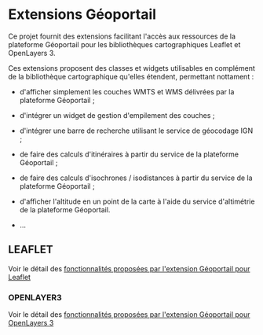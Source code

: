 # Extensions Géoportail

Ce projet fournit des extensions facilitant l'accès aux ressources de la plateforme Géoportail pour les bibliothèques cartographiques Leaflet et OpenLayers 3.

Ces extensions proposent des classes et widgets utilisables en complément de la bibliothèque cartographique qu'elles étendent, permettant nottament :

* d'afficher simplement les couches WMTS et WMS délivrées par la plateforme Géoportail ;

* d'intégrer un widget de gestion d'empilement des couches ;

* d'intégrer une barre de recherche utilisant le service de géocodage IGN ;

* de faire des calculs d'itinéraires à partir du service de la plateforme Géoportail ;

* de faire des calculs d'isochrones / isodistances à partir du service de la plateforme Géoportail ;

* d'afficher l'altitude en un point de la carte à l'aide du service d'altimétrie de la plateforme Géoportail.

* ...

## LEAFLET

Voir le détail des [fonctionnalités proposées par l'extension Géoportail pour Leaflet](README-leaflet.html)



### OPENLAYER3

Voir le détail des [fonctionnalités proposées par l'extension Géoportail pour OpenLayers 3](README-ol3.html)

